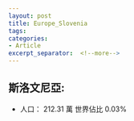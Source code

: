 ```yaml
---
layout: post
title: Europe_Slovenia
tags: 
categories:
- Article
excerpt_separator:  <!--more-->
---
```

## 斯洛文尼亞:
- 人口： 212.31 萬 世界佔比 0.03%